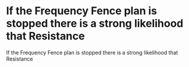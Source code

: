 # If   the  Frequency  Fence   plan  is  stopped  there    is  a  strong   likelihood  that Resistance

If   the  Frequency  Fence   plan  is  stopped  there    is  a  strong   likelihood  that Resistance